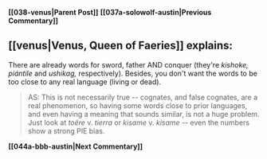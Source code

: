 **[[038-venus|Parent Post]]**
**[[037a-solowolf-austin|Previous Commentary]]**

## [[venus|Venus, Queen of Faeries]] explains:

There are already words for sword, father AND conquer (they're _kishoke, piántile_ and _ushikag,_ respectively). Besides, you don't want the words to be too close to any real language (living or dead).

> AS: This is not necessarily true -- cognates, and false cognates, are a real phenomenon, so having some words close to prior languages, and even having a meaning that sounds similar, is not a huge problem. Just look at _toëre_ v. _tierra_ or _kisame_ v. _kisame_ -- even the numbers show a strong PIE bias.

**[[044a-bbb-austin|Next Commentary]]**
